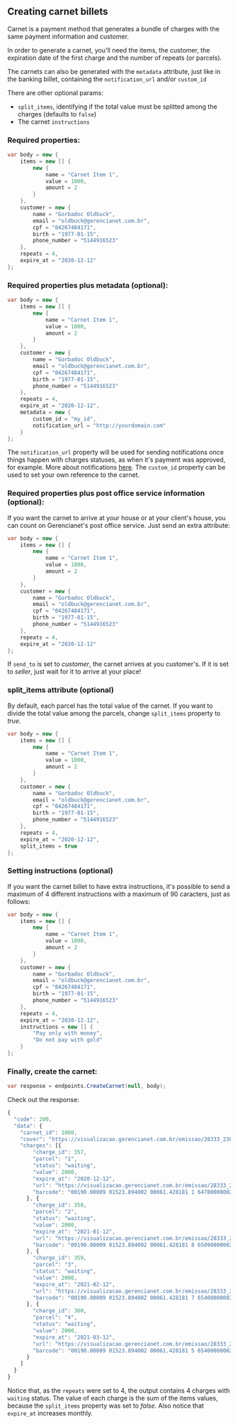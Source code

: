 ## Creating carnet billets

Carnet is a payment method that generates a bundle of charges with the same payment information and customer.

In order to generate a carnet, you'll need the items, the customer, the expiration date of the first charge and the number of repeats (or parcels).

The carnets can also be generated with the `metadata` attribute, just like in the banking billet, containing the `notification_url` and/or `custom_id`

There are other optional params:

- `split_items`, identifying if the total value must be splitted among the charges (defaults to `false`)
- The carnet `instructions`

### Required properties:

```c#
var body = new {
    items = new [] {
        new {
            name = "Carnet Item 1",
            value = 1000,
            amount = 2
        }
    },
    customer = new {
        name = "Gorbadoc Oldbuck",
        email = "oldbuck@gerencianet.com.br",
        cpf = "04267484171",
        birth = "1977-01-15",
        phone_number = "5144916523"
    },
    repeats = 4,
    expire_at = "2020-12-12"
};
```

### Required properties plus metadata **(optional)**:

```c#
var body = new {
    items = new [] {
        new {
            name = "Carnet Item 1",
            value = 1000,
            amount = 2
        }
    },
    customer = new {
        name = "Gorbadoc Oldbuck",
        email = "oldbuck@gerencianet.com.br",
        cpf = "04267484171",
        birth = "1977-01-15",
        phone_number = "5144916523"
    },
    repeats = 4,
    expire_at = "2020-12-12",
    metadata = new {
        custom_id = "my_id",
        notification_url = "http://yourdomain.com"
    }
};
```

The `notification_url` property will be used for sending notifications once things happen with charges statuses, as when it's payment was approved, for example. More about notifications [here](/Docs/notifications.md). The `custom_id` property can be used to set your own reference to the carnet.


### Required properties plus post office service information **(optional)**:

If you want the carnet to arrive at your house or at your client's house, you can count on Gerencianet's post office service. Just send an extra attribute:

```c#
var body = new {
    items = new [] {
        new {
            name = "Carnet Item 1",
            value = 1000,
            amount = 2
        }
    },
    customer = new {
        name = "Gorbadoc Oldbuck",
        email = "oldbuck@gerencianet.com.br",
        cpf = "04267484171",
        birth = "1977-01-15",
        phone_number = "5144916523"
    },
    repeats = 4,
    expire_at = "2020-12-12"
};
```

If `send_to` is set to *customer*, the carnet arrives at you customer's. If it is set to *seller*, just wait for it to arrive at your place!


### split_items attribute **(optional)**

By default, each parcel has the total value of the carnet. If you want to divide the total value among the parcels, change `split_items` property to *true*.

```c#
var body = new {
    items = new [] {
        new {
            name = "Carnet Item 1",
            value = 1000,
            amount = 2
        }
    },
    customer = new {
        name = "Gorbadoc Oldbuck",
        email = "oldbuck@gerencianet.com.br",
        cpf = "04267484171",
        birth = "1977-01-15",
        phone_number = "5144916523"
    },
    repeats = 4,
    expire_at = "2020-12-12",
    split_items = true
};
```

### Setting instructions **(optional)**

If you want the carnet billet to have extra instructions, it's possible to send a maximum of 4 different instructions with a maximum of 90 caracters, just as follows:

```c#
var body = new {
    items = new [] {
        new {
            name = "Carnet Item 1",
            value = 1000,
            amount = 2
        }
    },
    customer = new {
        name = "Gorbadoc Oldbuck",
        email = "oldbuck@gerencianet.com.br",
        cpf = "04267484171",
        birth = "1977-01-15",
        phone_number = "5144916523"
    },
    repeats = 4,
    expire_at = "2020-12-12",
    instructions = new [] {
        "Pay only with money",
        "Do not pay with gold"
    }
};
```

### Finally, create the carnet:

```c#
var response = endpoints.CreateCarnet(null, body);
```

Check out the response:

```js
{
  "code": 200,
  "data": {
    "carnet_id": 1000,
    "cover": "https://visualizacao.gerencianet.com.br/emissao/28333_2385_ZEMAL5/A5CC-28333-61428-LEENA9/28333-61428-LEENA9",
    "charges": [{
        "charge_id": 357,
        "parcel": "1",
        "status": "waiting",
        "value": 2000,
        "expire_at": "2020-12-12",
        "url": "https://visualizacao.gerencianet.com.br/emissao/28333_2385_ZEMAL5/A5CL-28333-61428-LEENA9/28333-61428-LEENA9",
        "barcode": "00190.00009 01523.894002 00061.428181 1 64780000002000"
      }, {
        "charge_id": 358,
        "parcel": "2",
        "status": "waiting",
        "value": 2000,
        "expire_at": "2021-01-12",
        "url": "https://visualizacao.gerencianet.com.br/emissao/28333_2385_ZEMAL5/A5CL-28333-61428-LEENA9/28333-61429-CORZE4",
        "barcode": "00190.00009 01523.894002 00061.428181 8 65090000002000"
      }, {
        "charge_id": 359,
        "parcel": "3",
        "status": "waiting",
        "value": 2000,
        "expire_at": "2021-02-12",
        "url": "https://visualizacao.gerencianet.com.br/emissao/28333_2385_ZEMAL5/A5CL-28333-61428-LEENA9/28333-61430-HIRRA4",
        "barcode": "00190.00009 01523.894002 00061.428181 7 65400000002000"
      }, {
        "charge_id": 360,
        "parcel": "4",
        "status": "waiting",
        "value": 2000,
        "expire_at": "2021-03-12",
        "url": "https://visualizacao.gerencianet.com.br/emissao/28333_2385_ZEMAL5/A5CL-28333-61428-LEENA9/28333-61431-HIRRA4",
        "barcode": "00190.00009 01523.894002 00061.428181 5 65400000002000"
      }
    ]
  }
}
```

Notice that, as the `repeats` were set to 4, the output contains 4 charges with `waiting` status. The value of each charge is the sum of the items values, because the `split_items` property was set to *false*. Also notice that `expire_at` increases monthly.
